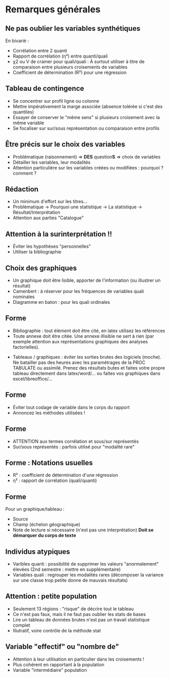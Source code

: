<!-- .slide: class="slide" -->
# Remarques générales





<!-- .slide: class="slide" -->
## Ne pas oublier les variables synthétiques
En bivarié :
- Corrélation entre 2 quanti 
- Rapport de corrélation (η²) entre quanti/quali
- χ2 ou V de cramer pour quali/quali :
À surtout utiliser à titre de comparaison entre plusieurs croisements de variables
- Coefficient de détermination (R²) pour une régression






<!-- .slide: class="slide" -->
## Tableau de contingence
- Se concentrer sur profil ligne ou colonne
- Mettre impérativement la marge associée (absence tolérée si c'est des quantiles)
- Essayer de conserver le "même sens" si plusieurs croisement avec la même variable
- Se focaliser sur sur/sous représentation ou comparaison entre profils







<!-- .slide: class="slide" -->
## Être précis sur le choix des variables
- Problématique (raisonnement) => **DES** question**S** => choix de variables
- Détailler les variables, leur modalités
- Attention particulière sur les variables créées ou modifiées : pourquoi ? comment ?






<!-- .slide: class="slide" -->
## Rédaction
- Un minimum d'effort sur les titres...
- Problèmatique -> Pourquoi une statistique -> La statistique -> Résultat/Interprétation
- Attention aux parties "Catalogue"






<!-- .slide: class="slide" -->
## Attention à la surinterprétation !!
- Éviter les hypothèses "personnelles"
- Utiliser la bibliographie






<!-- .slide: class="slide" -->
## Choix des graphiques
- Un graphique doit être lisible, apporter de l'information (ou illustrer un résultat)
- Camenbert : à réserver pour les fréquences de variables quali nominales
- Diagramme en baton : pour les quali ordinales
<!-- - Donnée manquante : plutôt à traiter hors graphique, ou alors être très clair (par exemple pour le cas des batons, c'est délicat de placer à une extrémité ou l'autre) -->







<!-- .slide: class="slide" -->
## Forme
- Bibliographie : tout élément doit être cité, en latex utilisez les références
- Toute annexe doit être citée. Une annexe illisible ne sert à rien (par exemple attention aux représentations graphiques des analyses factorielles).
<!--- Le code doit quand même être un minimum lisible (en latex utiliser un environnement `verbatim`)-->
- Tableaux / graphiques : éviter les sorties brutes des logiciels (moche). Ne batailler pas des heures avec les paramétrages de la PROC TABULATE ou assimilé. Prenez des résultats butes et faites votre propre tableau directement dans latex/word/... ou faites vos graphiques dans excel/libreoffice/... 






<!-- .slide: class="slide" -->
## Forme
- Éviter tout codage de variable dans le corps du rapport
- Annoncez les méthodes utilisées !






<!-- .slide: class="slide" -->
## Forme
- ATTENTION aux termes corrélation et sous/sur représentés
- Sur/sous représentés : parfois utilisé pour "modalité rare"





<!-- .slide: class="slide" -->
## Forme : Notations usuelles
- R² : coefficient de détermination d'une régression
- η² : rapport de corrélation (quali/quanti)





<!-- .slide: class="slide" -->
## Forme
Pour un graphique/tableau : 
- Source
- Champ (échelon géographique)
- Note de lecture si nécessaire (n'est pas une interprétation)
**Doit se démarquer du corps de texte**





<!-- .slide: class="slide" -->
## Individus atypiques
- Varibles quanti : possibilité de supprimer les valeurs "anormalement" élevées (2nd semestre : mettre en supplémentaire)
- Variables quali : regrouper les modalités rares (décomposer la variance sur une classe trop petite donne de mauvais résultats)






<!-- .slide: class="slide" 
## Catégoriser une quanti
- Dans un environnement avec que des quali (ou presque) c'est souvent un bon choix
- Les tableaux de contingence sont souvent plus lisibles et plus exploitables-->







<!-- .slide: class="slide" -->
## Attention : petite population
- Seulement 13 régions : "risque" de décrire tout le tableau
- Ce n'est pas faux, mais il ne faut pas oublier les stats de bases
- Lire un tableau de données brutes n'est pas un travail statistique complet
- Illutratif, voire contrôle de la méthode stat







<!-- .slide: class="slide" -->
## Variable "effectif" ou "nombre de"
- Attention à leur utilisation en particulier dans les croisements !
- Plus cohérent en rapportant à la population
- Variable "intermédiaire" population


